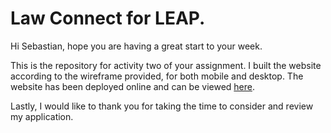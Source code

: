 # Law Connect for LEAP.

Hi Sebastian, hope you are having a great start to your week. 

This is the repository for activity two of your assignment. I built the website according to the wireframe provided, for both mobile and desktop. The website has been deployed online and can be viewed [here](https://law-connect-leap.netlify.app/). 

Lastly, I would like to thank you for taking the time to consider and review my application.


